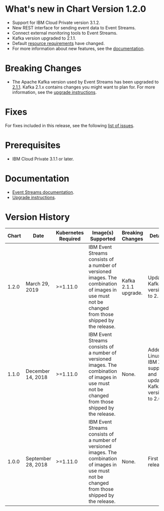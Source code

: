 # What's new in Chart Version 1.2.0 
* Support for IBM Cloud Private version 3.1.2.
* New REST interface for sending event data to Event Streams.
* Connect external monitoring tools to Event Streams.
* Kafka version upgraded to 2.1.1.
* Default [resource requirements](https://ibm.github.io/event-streams/installing/prerequisites/#helm-resource-requirements) have changed.
* For more information about new features, see the [documentation](https://ibm.github.io/event-streams/about/whats-new/).

# Breaking Changes
* The Apache Kafka version used by Event Streams has been upgraded to [2.1.1](http://kafka.apache.org/21/documentation.html#upgrade). Kafka 2.1.x contains changes you might want to plan for. For more information, see the [upgrade instructions](https://ibm.github.io/event-streams/installing/upgrading/).

# Fixes

For fixes included in this release, see the following [list of issues](https://github.com/IBM/event-streams/issues?utf8=%E2%9C%93&q=is%3Aissue+label%3Abug+label%3A2019.1.1).

# Prerequisites
* IBM Cloud Private 3.1.1 or later.

# Documentation
* [Event Streams documentation](https://ibm.github.io/event-streams/).
* [Upgrade instructions](https://ibm.github.io/event-streams/installing/upgrading/).

# Version History
| Chart | Date               | Kubernetes Required | Image(s) Supported | Breaking Changes | Details |
| ----- | ------------------ | ------------------- | ------------------ | ---------------- | ------- |
| 1.2.0 | March 29, 2019     | >=1.11.0            | IBM Event Streams consists of a number of versioned images. The combination of images in use must not be changed from those shipped by the release.  | Kafka 2.1.1 upgrade.  |Updated Kafka version to 2.1.1.  |
| 1.1.0 | December 14, 2018  | >=1.11.0            | IBM Event Streams consists of a number of versioned images. The combination of images in use must not be changed from those shipped by the release. | None. | Added Linux on IBM Z support and updated Kafka version to 2.0.1.
| 1.0.0 | September 28, 2018 | >=1.11.0            | IBM Event Streams consists of a number of versioned images. The combination of images in use must not be changed from those shipped by the release. | None. | First release.